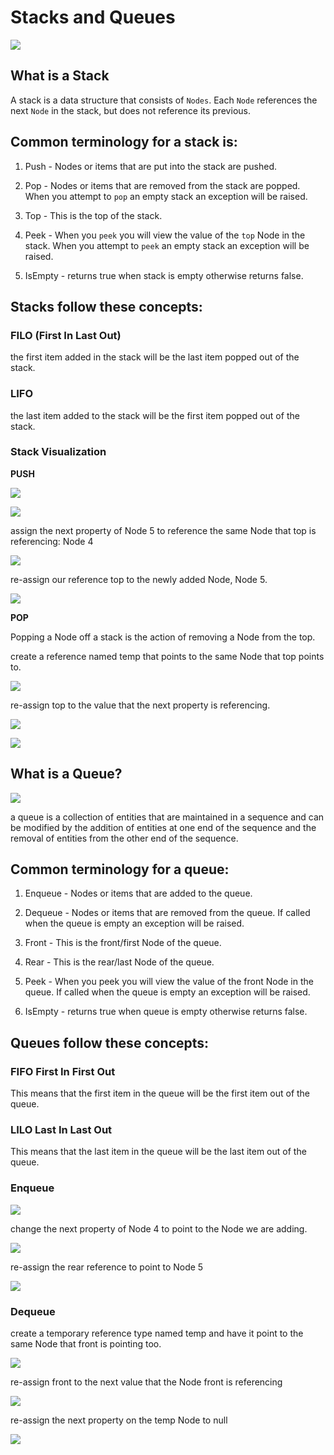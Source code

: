 # Stacks and Queues

![](https://4cawmi2va33i3w6dek1d7y1m-wpengine.netdna-ssl.com/wp-content/uploads/2018/07/Computer-science-fundamentals_6.1.png)

## What is a Stack

A stack is a data structure that consists of `Nodes`. Each `Node` references the next `Node` in the stack, but does not reference its previous.


## Common terminology for a stack is:

1) Push - Nodes or items that are put into the stack are pushed.

2) Pop - Nodes or items that are removed from the stack are popped. 
When you attempt to `pop` an empty stack an exception will be raised.

3) Top - This is the top of the stack.

4) Peek - When you `peek` you will view the value of the `top` Node in the stack. When you attempt to `peek` an empty stack an exception will be raised.

5) IsEmpty - returns true when stack is empty otherwise returns false.


## Stacks follow these concepts:

### FILO (First In Last Out)

the first item added in the stack will be the last item popped out of the stack.


### LIFO

the last item added to the stack will be the first item popped out of the stack.

### Stack Visualization

**PUSH**

![](https://codefellows.github.io/common_curriculum/data_structures_and_algorithms/Code_401/class-10/resources/images/stack1.PNG)

![](https://codefellows.github.io/common_curriculum/data_structures_and_algorithms/Code_401/class-10/resources/images/pushStack1.PNG)

assign the next property of Node 5 to reference the same Node that top is referencing: Node 4

![](https://codefellows.github.io/common_curriculum/data_structures_and_algorithms/Code_401/class-10/resources/images/pushStack2.PNG)

re-assign our reference top to the newly added Node, Node 5.

![](https://codefellows.github.io/common_curriculum/data_structures_and_algorithms/Code_401/class-10/resources/images/pushStack3.PNG)


**POP**

Popping a Node off a stack is the action of removing a Node from the top.

create a reference named temp that points to the same Node that top points to.

![](https://codefellows.github.io/common_curriculum/data_structures_and_algorithms/Code_401/class-10/resources/images/popStack1.PNG)

re-assign top to the value that the next property is referencing.

![](https://codefellows.github.io/common_curriculum/data_structures_and_algorithms/Code_401/class-10/resources/images/popStack3.PNG)

![](https://codefellows.github.io/common_curriculum/data_structures_and_algorithms/Code_401/class-10/resources/images/popStack4.PNG)



## What is a Queue?

![](https://codefellows.github.io/common_curriculum/data_structures_and_algorithms/Code_401/class-10/resources/images/Queue.PNG)

a queue is a collection of entities that are maintained in a sequence and can be modified by the addition of entities at one end of the sequence and the removal of entities from the other end of the sequence. 

## Common terminology for a queue:



1) Enqueue - Nodes or items that are added to the queue.

2) Dequeue - Nodes or items that are removed from the queue. If called when the queue is empty an exception will be raised.
3) Front - This is the front/first Node of the queue.

4) Rear - This is the rear/last Node of the queue.

5) Peek - When you peek you will view the value of the front Node in the queue. If called when the queue is empty an exception will be raised.

6) IsEmpty - returns true when queue is empty otherwise returns false.


## Queues follow these concepts:

### FIFO First In First Out

This means that the first item in the queue will be the first item out of the queue.

### LILO Last In Last Out

This means that the last item in the queue will be the last item out of the queue.


### Enqueue

![](https://codefellows.github.io/common_curriculum/data_structures_and_algorithms/Code_401/class-10/resources/images/Enqueue1.PNG)

change the next property of Node 4 to point to the Node we are adding.

![](https://codefellows.github.io/common_curriculum/data_structures_and_algorithms/Code_401/class-10/resources/images/Enqueue2.PNG)


re-assign the rear reference to point to Node 5

![](https://codefellows.github.io/common_curriculum/data_structures_and_algorithms/Code_401/class-10/resources/images/Enqueue3.PNG)


### Dequeue 

create a temporary reference type named temp and have it point to the same Node that front is pointing too.

![](https://codefellows.github.io/common_curriculum/data_structures_and_algorithms/Code_401/class-10/resources/images/Dequeue1.PNG)

re-assign front to the next value that the Node front is referencing

![](https://codefellows.github.io/common_curriculum/data_structures_and_algorithms/Code_401/class-10/resources/images/Dequeue2.PNG)

re-assign the next property on the temp Node to null

![](https://codefellows.github.io/common_curriculum/data_structures_and_algorithms/Code_401/class-10/resources/images/Dequeue3.PNG)
